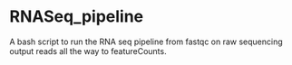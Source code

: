 # RNASeq_pipeline

A bash script to run the RNA seq pipeline from fastqc on raw sequencing output reads all the way to featureCounts.
